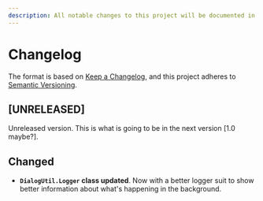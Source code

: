 ```yaml
---
description: All notable changes to this project will be documented in this file.
---
```


# Changelog

The format is based on [Keep a Changelog](https://keepachangelog.com/en/1.0.0/), and this project adheres to [Semantic Versioning](https://semver.org/spec/v2.0.0.html).

## \[UNRELEASED\]

Unreleased version. This is what is going to be in the next version \[1.0 maybe?\].

## Changed

* **`DialogUtil.Logger` class updated**. Now with a better logger suit to show better information about what's happening in the background.

